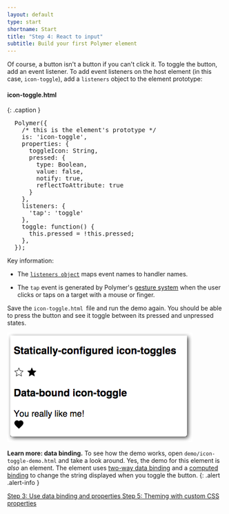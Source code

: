 ```yaml
---
layout: default
type: start
shortname: Start
title: "Step 4: React to input"
subtitle: Build your first Polymer element
---
```



Of course, a button isn't a button if you can't click it. To toggle the button,
add an event listener. To add event listeners on the host element (in this
case, `icon-toggle`), add a `listeners` object to the element prototype:

#### icon-toggle.html
{: .caption }


<pre class="prettyprint">
  Polymer({
    /* this is the element's prototype */
    is: 'icon-toggle',
    properties: {
      toggleIcon: String,
      pressed: {
        type: Boolean,
        value: false,
        notify: true,
        reflectToAttribute: true
      }
    },
    listeners: {
      'tap': 'toggle'
    },
    toggle: function() {
      this.pressed = !this.pressed;
    },
  });
</pre>

Key information:

*   The [`listeners object`](https://www.polymer-project.org/1.0/docs/devguide/events.html#event-listeners)
    maps event names to handler names.

*   The `tap` event is generated by Polymer's [gesture system](https://www.polymer-project.org/1.0/docs/devguide/events.html#gestures)
    when the user clicks or taps on a target with a mouse or finger.

Save the `icon-toggle.html `file and run the demo again. You should be able to press the button and see it
toggle between its pressed and unpressed states.


<img src="../../../images/first-element/databound-toggles.png" alt="Demo showing icon toggles with star and heart icons. The icons have a black border, and the pressed icons are colored red.">

**Learn more: data binding.** To see how the demo works, open `demo/icon-toggle-demo.html`
and take a look around. Yes, the demo for this element is _also_ an element. The
element uses <a href="https://www.polymer-project.org/1.0/docs/devguide/data-binding.html#property-notification">two-way
data binding</a> and a <a href="https://www.polymer-project.org/1.0/docs/devguide/data-binding.html#annotated-computed">computed
binding</a> to change the string displayed when you toggle the button.
{: .alert .alert-info }

<div horizontal layout  class="stepnav">
  <a href="step-3.html">
    <paper-button raised><core-icon icon="arrow-back"></core-icon>Step 3: Use data binding and properties</paper-button>
  </a>
    <a href="step-5.html">
    <paper-button raised><core-icon icon="arrow-forward"></core-icon>Step 5: Theming with custom CSS properties</paper-button>
  </a>
</div>